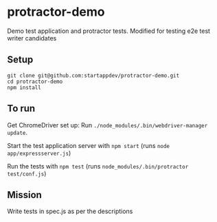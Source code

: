 protractor-demo
===============

Demo test application and protractor tests.
Modified for testing e2e test writer candidates

Setup
-----

    git clone git@github.com:startappdev/protractor-demo.git
    cd protractor-demo
    npm install

To run
------
Get ChromeDriver set up: Run `./node_modules/.bin/webdriver-manager update`.

Start the test application server with `npm start` (runs `node app/expressserver.js`)

Run the tests with `npm test` (runs `node_modules/.bin/protractor test/conf.js`)


Mission
-------
Write tests in spec.js as per the descriptions
